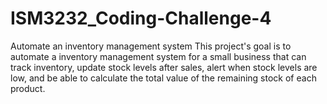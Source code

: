 # ISM3232_Coding-Challenge-4
Automate an inventory management system
This project's goal is to automate a inventory management system for a small business that can track inventory, update stock levels after sales, alert when stock levels are low, and be able to calculate the total value of the remaining stock of each product.